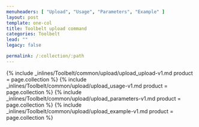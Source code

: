```yaml
---
menuheaders: [ "Upload", "Usage", "Parameters", "Example" ]
layout: post
template: one-col
title: Toolbelt upload command
categories: Toolbelt
lead: ""
legacy: false

permalink: /:collection/:path
---
```





<a href="#upload"></a>{% include _inlines/Toolbelt/common/upload/upload_upload-v1.md  product = page.collection %}
<a href="#usage"></a>{% include _inlines/Toolbelt/common/upload/upload_usage-v1.md  product = page.collection %}
<a href="#parameters"></a>{% include _inlines/Toolbelt/common/upload/upload_parameters-v1.md  product = page.collection %}
<a href="#example"></a>{% include _inlines/Toolbelt/common/upload/upload_example-v1.md  product = page.collection %}